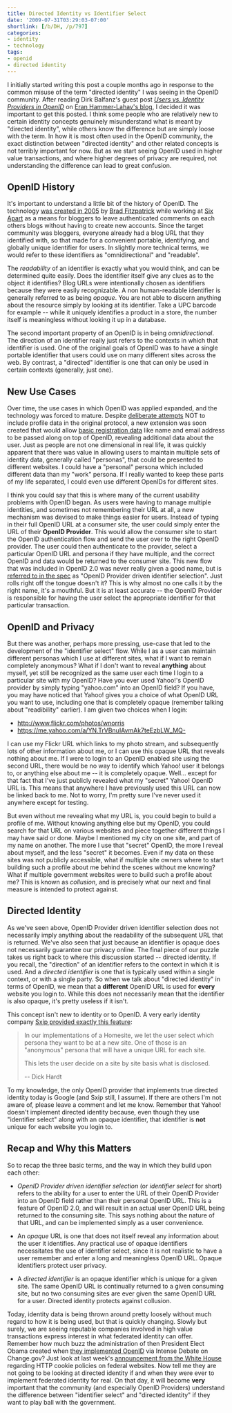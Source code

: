 ```yaml
---
title: Directed Identity vs Identifier Select
date: '2009-07-31T03:29:03-07:00'
shortlink: [/b/DH, /p/797]
categories:
- identity
- technology
tags:
- openid
- directed identity
---
```

I initially started writing this post a couple months ago in response to the common misuse of the term "directed
identity" I was seeing in the OpenID community.  After reading Dirk Balfanz's guest post <cite>[Users vs. Identity
Providers in OpenID][]</cite> on [Eran Hammer-Lahav's blog][], I decided it was important to get this posted.  I think
some people who are relatively new to certain identity concepts genuinely misunderstand what is meant by "directed
identity", while others know the difference but are simply loose with the term.  In how it is most often used in the
OpenID community, the exact distinction between "directed identity" and other related concepts is not terribly important
for now.  But as we start seeing OpenID used in higher value transactions, and where higher degrees of privacy are
required, not understanding the difference can lead to great confusion.

[Users vs. Identity Providers in OpenID]: http://www.hueniverse.com/hueniverse/2009/07/users-vs-identity-providers-in-openid.html
[Eran Hammer-Lahav's blog]: http://www.hueniverse.com/

## OpenID History ##

It's important to understand a little bit of the history of OpenID.  The technology [was created in
2005][openid-sixapart] by [Brad Fitzpatrick][] while working at [Six Apart][] as a means for bloggers to leave
authenticated comments on each others blogs without having to create new accounts.  Since the target community was
bloggers, everyone already had a blog URL that they identified with, so that made for a convenient portable,
identifying, and globally unique identifier for users.  In slightly more technical terms, we would refer to these
identifiers as "omnidirectional" and "readable".

The *readability* of an identifier is exactly what you would think, and can be determined quite easily.  Does the
identifier itself give any clues as to the object it identifies?  Blog URLs were intentionally chosen as identifiers
because they were easily recognizable.  A non human-readable identifier is generally referred to as being *opaque*.  You
are not able to discern anything about the resource simply by looking at its identifier.  Take a UPC barcode for example
-- while it uniquely identifies a product in a store, the number itself is meaningless without looking it up in a
database.

The second important property of an OpenID is in being *omnidirectional*.  The direction of an identifier really just
refers to the contexts in which that identifier is used.  One of the original goals of OpenID was to have a single
portable identifier that users could use on many different sites across the web.  By contrast, a "directed" identifier
is one that can only be used in certain contexts (generally, just one).

[openid-sixapart]: http://www.sixapart.com/labs/openid/
[Brad Fitzpatrick]: http://bradfitz.com/
[Six Apart]: http://www.sixapart.com/

## New Use Cases ##

Over time, the use cases in which OpenID was applied expanded, and the technology was forced to mature.  Despite
[deliberate attempts][] NOT to include profile data in the original protocol, a new extension was soon created that
would allow [basic registration data][] like name and email address to be passed along on top of OpenID, revealing
additional data about the user.  Just as people are not one dimensional in real life, it was quickly apparent that there
was value in allowing users to maintain multiple sets of identity data, generally called "personas", that could be
presented to different websites.  I could have a "personal" persona which included different data than my "work"
persona.  If I really wanted to keep these parts of my life separated, I could even use different OpenIDs for different
sites.

I think you could say that this is where many of the current usability problems with OpenID began.  As users were having
to manage multiple identities, and sometimes not remembering their URL at all, a new mechanism was devised to make
things easier for users.  Instead of typing in their full OpenID URL at a consumer site, the user could simply enter the
URL of their **OpenID Provider**.  This would allow the consumer site to start the OpenID authentication flow and send
the user over to the right OpenID provider.  The user could then authenticate to the provider, select a particular
OpenID URL and persona if they have multiple, and the correct OpenID and data would be returned to the consumer site.
This new flow that was included in OpenID 2.0 was never really given a good name, but is [referred to in the spec][] as
"OpenID Provider driven identifier selection".  Just rolls right off the tongue doesn't it?  This is why almost no one
calls it by the right name, it's a mouthful.  But it is at least accurate -- the OpenID Provider is responsible for
having the user select the appropriate identifier for that particular transaction.

[deliberate attempts]: http://web.archive.org/web/20050716234818/http://openid.net/
[basic registration data]: http://openid.net/specs/openid-simple-registration-extension-1_0.html
[referred to in the spec]: http://openid.net/specs/openid-authentication-2_0.html#responding_to_authentication

## OpenID and Privacy ##

But there was another, perhaps more pressing, use-case that led to the development of the "identifier select" flow.
While I as a user can maintain different personas which I use at different sites, what if I want to remain completely
anonymous?  What if I don't want to reveal **anything** about myself, yet still be recognized as the same user each time
I login to a particular site with my OpenID?  Have you ever used Yahoo!'s OpenID provider by simply typing "yahoo.com"
into an OpenID field?  If you have, you may have noticed that Yahoo! gives you a choice of what OpenID URL you want to
use, including one that is completely opaque (remember talking about "readibility" earlier).  I am given two choices
when I login:

  * <http://www.flickr.com/photos/wnorris>
  * <https://me.yahoo.com/a/YN.TrVBnuIAvmAk7teEzbLW_MQ->

I can use my Flickr URL which links to my photo stream, and subsequently lots of other information about me, or I can
use this opaque URL that reveals nothing about me.  If I were to login to an OpenID enabled site using the second URL,
there would be no way to identify which Yahoo! user it belongs to, or anything else about me -- it is completely opaque.
Well... except for that fact that I've just publicly revealed what my "secret" Yahoo! OpenID URL is.  This means that
anywhere I have previously used this URL can now be linked back to me.  Not to worry, I'm pretty sure I've never used it
anywhere except for testing.

But even without me revealing what my URL is, you could begin to build a profile of me.  Without knowing anything else
but my OpenID, you could search for that URL on various websites and piece together different things I may have said or
done.  Maybe I mentioned my city on one site, and part of my name on another.  The more I use that "secret" OpenID, the
more I reveal about myself, and the less "secret" it becomes.  Even if my data on these sites was not publicly
accessible, what if multiple site owners where to start building such a profile about me behind the scenes without me
knowing?  What if multiple government websites were to build such a profile about me?  This is known as *collusion*, and
is precisely what our next and final measure is intended to protect against.


## Directed Identity ##

As we've seen above, OpenID Provider driven identifier selection does not necessarily imply anything about the
readability of the subsequent URL that is returned.  We've also seen that just because an identifier is opaque does not
necessarily guarantee our privacy online.  The final piece of our puzzle takes us right back to where this discussion
started -- directed identity.  If you recall, the "direction" of an identifier refers to the context in which it is
used.  And a *directed identifier* is one that is typically used within a single context, or with a single party.  So
when we talk about "directed identity" in terms of OpenID, we mean that a **different** OpenID URL is used for **every**
website you login to.  While this does not necessarily mean that the identifier is also opaque, it's pretty useless if
it isn't.

This concept isn't new to identity or to OpenID.  A very early identity company [Sxip provided exactly this feature][]:

> In our implementations of a Homesite, we let the user select which  persona they want to be at a new site. One of
> those is an "anonymous"  persona that will have a unique URL for each site.
>
> This lets the user decide on a site by site basis what is disclosed.
>
> -- Dick Hardt

To my knowledge, the only OpenID provider that implements true directed identity today is Google (and Sxip still, I
assume).  If there are others I'm not aware of, please leave a comment and let me know.  Remember that Yahoo! doesn't
implement directed identity because, even though they use "identifier select" along with an opaque identifier, that
identifier is **not** unique for each website you login to.

[Sxip provided exactly this feature]: http://lists.danga.com/pipermail/yadis/2006-August/002778.html

## Recap and Why this Matters ##

So to recap the three basic terms, and the way in which they build upon each other:

  * *OpenID Provider driven identifier selection* (or *identifier select* for short) refers to the ability for a user to
  enter the URL of their OpenID Provider into an OpenID field rather than their personal OpenID URL.  This is a feature
  of OpenID 2.0, and will result in an actual user OpenID URL being returned to the consuming site.  This says nothing
  about the nature of that URL, and can be implemented simply as a user convenience.

  * An *opaque* URL is one that does not itself reveal any information about the user it identifies.  Any practical use
  of opaque identifiers necessitates the use of identifier select, since it is not realistic to have a user remember and
  enter a long and meaningless OpenID URL.  Opaque identifiers protect user privacy.

  * A *directed identifier* is an opaque identifier which is unique for a given site.  The same OpenID URL is
  continually returned to a given consuming site, but no two consuming sites are ever given the same OpenID URL for a
  user.  Directed identity protects against collusion.

Today, identity data is being thrown around pretty loosely without much regard to how it is being used, but that is
quickly changing.  Slowly but surely, we are seeing reputable companies involved in high value transactions express
interest in what federated identity can offer.  Remember how much buzz the administration of then President Elect Obama
created when [they implemented OpenID][] via Intense Debate on Change.gov?  Just look at last week's [announcement from
the White House][] regarding HTTP cookie policies on federal websites.  Now tell me they are not going to be looking at
directed identity if and when they were ever to implement federated identity for real.  On that day, it will become
**very** important that the community (and especially OpenID Providers) understand the difference between "identifier
select" and "directed identity" if they want to play ball with the government.

[they implemented OpenID]: http://www.readwriteweb.com/archives/barack_obamas_changegov_adds_o.php
[announcement from the White House]: http://www.whitehouse.gov/blog/Federal-Websites-Cookie-Policy/
